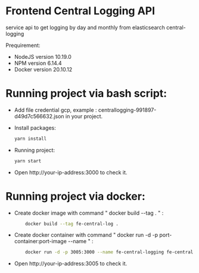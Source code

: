 # Frontend Central Logging API
service api to get logging by day and monthly from elasticsearch central-logging

Prequirement:
- NodeJS version 10.19.0
- NPM version 6.14.4
- Docker version 20.10.12

# Running project via bash script:

* Add file credential gcp, example : centrallogging-991897-d49d7c566632.json in your project.

* Install packages:

    ```bash
    yarn install
    ```

* Running project:

    ```bash
    yarn start
    ```
* Open http://your-ip-address:3000 to check it.

# Running project via docker:

* Create docker image with command " docker build --tag <name-docker-image> . " :
    ```bash
        docker build --tag fe-central-log .
    ```

* Create docker container with command " docker run -d -p port-container:port-image --name <name-container> <name-docker-image> " :
    ```bash
        docker run -d -p 3005:3000 --name fe-central-logging fe-central-log
    ```
* Open http://your-ip-address:3005 to check it.